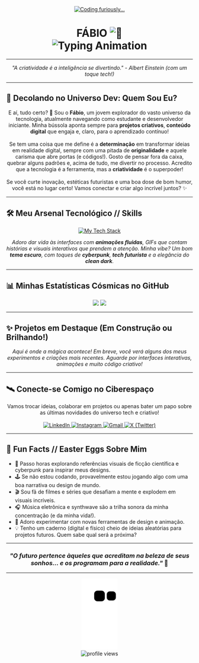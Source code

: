 <div align="center">
  <a href="[LINK_PARA_SEU_PERFIL_OU_SITE_SE_TIVER]">
    <img src="https://media.giphy.com/media/LmNwrBhejkK9EFP504/giphy.gif" alt="Coding furiously..." width="600"/>
    <!-- Sugestão de GIF: Algo como código escorrendo na tela (Matrix style), uma interface futurista, um robô programando, ou uma animação abstrata cyberpunk. Procure por "coding gif", "futuristic ui gif", "cyberpunk gif". -->
  </a>
</div>

<div align="center">
  <h1>
    FÁBIO <img src="https://media.giphy.com/media/hvRJCLFzcasrR4ia7q/giphy.gif" width="35px" alt="👋">
    <br>
    <img src="https://readme-typing-svg.herokuapp.com?font=Press+Start+2P&size=25&duration=4000&pause=500&color=00FFFF¢er=true&vCenter=true&width=450&lines=Estudante+Apaixonado;Desenvolvedor+Iniciante;Criador+de+Conteúdo+Digital;Explorador+de+Tecnologias" alt="Typing Animation" />
  </h1>
</div>

---

<div align="center">
  <p align="center">
    <em>"A criatividade é a inteligência se divertindo." - Albert Einstein (com um toque tech!)</em>
  </p>
</div>

---

## 🚀 Decolando no Universo Dev: Quem Sou Eu?

<p align="center">
  E aí, tudo certo? 🤘 Sou o <strong>Fábio</strong>, um jovem explorador do vasto universo da tecnologia, atualmente navegando como estudante e desenvolvedor iniciante. Minha bússola aponta sempre para <strong>projetos criativos</strong>, <strong>conteúdo digital</strong> que engaja e, claro, para o aprendizado contínuo!
  <br><br>
  Se tem uma coisa que me define é a <strong>determinação</strong> em transformar ideias em realidade digital, sempre com uma pitada de <strong>originalidade</strong> e aquele carisma que abre portas (e códigos!). Gosto de pensar fora da caixa, quebrar alguns padrões e, acima de tudo, me divertir no processo. Acredito que a tecnologia é a ferramenta, mas a <strong>criatividade</strong> é o superpoder!
  <br><br>
  Se você curte inovação, estéticas futuristas e uma boa dose de bom humor, você está no lugar certo! Vamos conectar e criar algo incrível juntos? ✨
</p>

---

## 🛠️ Meu Arsenal Tecnológico // Skills

<p align="center">
  <a href="https://skillicons.dev">
    <img src="https://skillicons.dev/icons?i=html,css,javascript,typescript,python,vscode,git,github,figma&theme=dark" alt="My Tech Stack"/>
    <!-- Você pode adicionar mais ícones aqui, separados por vírgula. Ex: ,react,nodejs,docker -->
    <!-- Para personalizar cores, veja a documentação do skillicons.dev -->
  </a>
</p>
<p align="center">
  <em>Adoro dar vida às interfaces com <strong>animações fluidas</strong>, GIFs que contam histórias e visuais interativos que prendem a atenção. Minha vibe? Um bom <strong>tema escuro</strong>, com toques de <strong>cyberpunk</strong>, <strong>tech futurista</strong> e a elegância do <strong>clean dark</strong>.</em>
</p>

---

## 📊 Minhas Estatísticas Cósmicas no GitHub

<div align="center">
  <img height="180em" src="https://github-readme-stats.vercel.app/api?username=SEU_NOME_DE_USUARIO_AQUI&show_icons=true&theme=tokyonight&include_all_commits=true&count_private=true&rank_icon=github&border_radius=10"/>
  <!-- Temas sugeridos para "cyberpunk/tech futurista": dracula, tokyonight, radical, merko, gruvbox, onedark, catppuccin_latte (para um contraste) -->
  <!-- Troque SEU_NOME_DE_USUARIO_AQUI pelo seu username do GitHub -->
  <img height="180em" src="https://github-readme-stats.vercel.app/api/top-langs/?username=SEU_NOME_DE_USUARIO_AQUI&layout=compact&langs_count=7&theme=tokyonight&border_radius=10"/>
  <!-- Para o Streak, se quiser adicionar: -->
  <!-- <img height="180em" src="https://github-readme-streak-stats.herokuapp.com/?user=SEU_NOME_DE_USUARIO_AQUI&theme=tokyonight&border_radius=10" /> -->
</div>

---

## ✨ Projetos em Destaque (Em Construção ou Brilhando!)

<p align="center">
  <em>Aqui é onde a mágica acontece! Em breve, você verá alguns dos meus experimentos e criações mais recentes. Aguarde por interfaces interativas, animações e muito código criativo!</em>
</p>

<!-- 
  SUGESTÃO: Use o sistema de "Pinned Repositories" do GitHub para destacar seus melhores projetos.
  Ou, crie cards manualmente assim (exemplo):

<div align="center">
  <table >
    <tr>
      <td width="50%" valign="top">
        <a href="[LINK_DO_PROJETO_1]" target="_blank">
          <img src="[URL_IMAGEM_PREVIEW_PROJETO_1]" alt="Nome do Projeto 1" width="100%">
        </a>
        <br>
        <a href="[LINK_DO_PROJETO_1]" target="_blank">
          <strong>Nome do Projeto 1</strong>
        </a>
        <p>Pequena descrição do projeto, destacando tecnologias e o aspecto criativo/visual.</p>
      </td>
      <td width="50%" valign="top">
        <a href="[LINK_DO_PROJETO_2]" target="_blank">
          <img src="[URL_IMAGEM_PREVIEW_PROJETO_2]" alt="Nome do Projeto 2" width="100%">
        </a>
        <br>
        <a href="[LINK_DO_PROJETO_2]" target="_blank">
          <strong>Nome do Projeto 2</strong>
        </a>
        <p>Outra descrição legal, talvez mencionando alguma animação ou GIF que você usou.</p>
      </td>
    </tr>
  </table>
</div>
-->

---

## 🛰️ Conecte-se Comigo no Ciberespaço

<p align="center">
  Vamos trocar ideias, colaborar em projetos ou apenas bater um papo sobre as últimas novidades do universo tech e criativo!
  <br><br>
  <a href="[SEU_LINK_LINKEDIN]" target="_blank">
    <img src="https://img.shields.io/badge/LinkedIn-0077B5?style=for-the-badge&logo=linkedin&logoColor=white" alt="LinkedIn">
  </a>
  <a href="[SEU_LINK_INSTAGRAM]" target="_blank">
    <img src="https://img.shields.io/badge/Instagram-E4405F?style=for-the-badge&logo=instagram&logoColor=white" alt="Instagram">
  </a>
  <a href="mailto:[SEU_EMAIL]" target="_blank">
    <img src="https://img.shields.io/badge/Gmail-D14836?style=for-the-badge&logo=gmail&logoColor=white" alt="Gmail">
  </a>
  <a href="[SEU_LINK_TWITTER_OU_X]" target="_blank">
    <img src="https://img.shields.io/badge/X-000000?style=for-the-badge&logo=x&logoColor=white" alt="X (Twitter)">
  </a>
  <!-- Adicione outras redes se tiver, como Behance, Dribbble, YouTube, etc. -->
</p>

---

## 👾 Fun Facts // Easter Eggs Sobre Mim

<div align="left">
  <ul>
    <li>🌌 Passo horas explorando referências visuais de ficção científica e cyberpunk para inspirar meus designs.</li>
    <li>🕹️ Se não estou codando, provavelmente estou jogando algo com uma boa narrativa ou design de mundo.</li>
    <li>🎬 Sou fã de filmes e séries que desafiam a mente e explodem em visuais incríveis.</li>
    <li>🎧 Música eletrônica e synthwave são a trilha sonora da minha concentração (e da minha vida!).</li>
    <li>🎨 Adoro experimentar com novas ferramentas de design e animação.</li>
    <li>💡 Tenho um caderno (digital e físico) cheio de ideias aleatórias para projetos futuros. Quem sabe qual será a próxima?</li>
  </ul>
</div>

---

<div align="center">
  <h3><em>"O futuro pertence àqueles que acreditam na beleza de seus sonhos... e os programam para a realidade."</em> 🚀</h3>
</div>

---

<div align="center">
  <img src="https://raw.githubusercontent.com/MicaelliMedeiros/micaellimedeiros/output/github-contribution-grid-snake.svg" alt="Snake animation">
  <!-- Certifique-se que o repositório do seu perfil está público para o snake game funcionar corretamente -->
  <!-- Para personalizar a cor da cobrinha, você pode gerar uma nova imagem com o GitHub Actions.
       Exemplo: https://github.com/platane/platane/blob/output/github-contribution-grid-snake.svg?palette=github-dark -->
</div>

<div align="center">
  <img src="https://komarev.com/ghpvc/?username=SEU_NOME_DE_USUARIO_AQUI&label=Profile%20views&color=00ffff&style=flat-square" alt="profile views" />
  <!-- Troque SEU_NOME_DE_USUARIO_AQUI pelo seu username do GitHub -->
</div>
